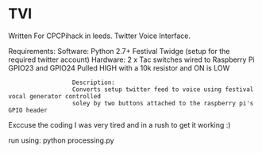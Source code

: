 TVI
===

Written For CPCPihack in leeds. Twitter Voice Interface.

Requirements: 
  Software:
  Python 2.7+
  Festival
  Twidge (setup for the required twitter account)
  Hardware:
2 x Tac switches wired to Raspberry Pi GPIO23 and GPIO24
Pulled HIGH with a 10k resistor and ON is LOW


                      
                      Description:
                      Converts setup twitter feed to voice using festival vocal generator controlled
                      soley by two buttons attached to the raspberry pi's GPIO header
                      
Exccuse the coding I was very tired and in a rush to get it working :)

run using:
python processing.py

